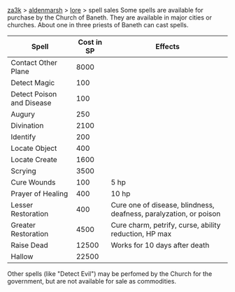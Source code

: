 [za3k](/) > [aldenmarsh](/aldenmarsh/) > [lore](lore) > spell sales
Some spells are available for purchase by the Church of Baneth. They are available in major cities or churches. About one in three priests of Baneth can cast spells.

| Spell                      | Cost in SP | Effects|
|----------------------------|------------|--------|
| Contact Other Plane        | 8000       |        |
| Detect Magic               | 100        |        |
| Detect Poison and Disease  | 100        |        |
| Augury                     | 250        |        |
| Divination                 | 2100       |        |
| Identify                   | 200        |        |
| Locate Object              | 400        |        |
| Locate Create              | 1600       |        |
| Scrying                    | 3500       |        |
| Cure Wounds                | 100        | 5 hp   |
| Prayer of Healing          | 400        | 10 hp  |
| Lesser Restoration         | 400        | Cure one of disease, blindness, deafness, paralyzation, or poison |
| Greater Restoration        | 4500       | Cure charm, petrify, curse, ability reduction, HP max |
| Raise Dead                 | 12500      | Works for 10 days after death |
| Hallow                     | 22500      |        |

Other spells (like "Detect Evil") may be perfomed by the Church for the government, but are not available for sale as commodities.
